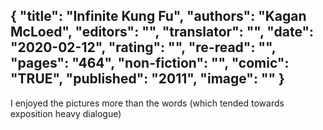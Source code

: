 {
 "title": "Infinite Kung Fu",
 "authors": "Kagan McLoed",
 "editors": "",
 "translator": "",
 "date": "2020-02-12",
 "rating": "",
 "re-read": "",
 "pages": "464",
 "non-fiction": "",
 "comic": "TRUE",
 "published": "2011",
 "image": ""
}
---

I enjoyed the pictures more than the words (which tended towards exposition heavy dialogue)